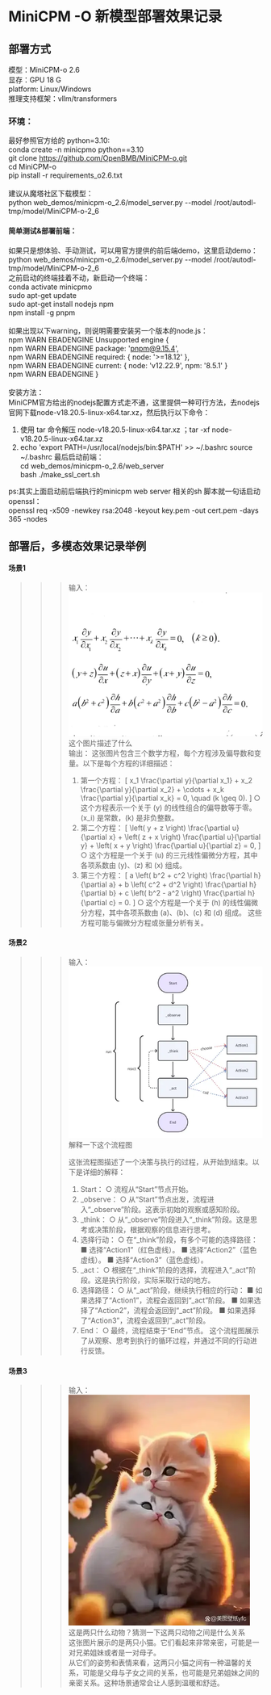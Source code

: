 # MiniCPM -O 新模型部署效果记录
## 部署方式
模型：MiniCPM-o 2.6<br>
显存：GPU 18 G <br>
platform: Linux/Windows<br>
推理支持框架：vllm/transformers<br>
### 环境：
最好参照官方给的 python=3.10: <br>
conda create -n minicpmo python==3.10<br>
git clone https://github.com/OpenBMB/MiniCPM-o.git<br>
cd MiniCPM-o<br>
pip install -r requirements_o2.6.txt <br>
<br>
建议从魔塔社区下载模型：<br>
python web_demos/minicpm-o_2.6/model_server.py --model /root/autodl-tmp/model/MiniCPM-o-2_6 <br>

#### 简单测试&部署前端：
如果只是想体验、手动测试，可以用官方提供的前后端demo，这里启动demo：<br>
python web_demos/minicpm-o_2.6/model_server.py --model /root/autodl-tmp/model/MiniCPM-o-2_6<br>
之前启动的终端挂着不动，新启动一个终端：<br>
conda activate minicpmo <br>
sudo apt-get update <br>
sudo apt-get install nodejs npm <br>
npm install -g pnpm <br>
<br>
如果出现以下warning，则说明需要安装另一个版本的node.js：<br>
npm WARN EBADENGINE Unsupported engine {<br>
npm WARN EBADENGINE   package: 'pnpm@9.15.4',<br>
npm WARN EBADENGINE   required: { node: '>=18.12' },<br>
npm WARN EBADENGINE   current: { node: 'v12.22.9', npm: '8.5.1' }<br>
npm WARN EBADENGINE }<br>
<br>
安装方法：<br>
MiniCPM官方给出的nodejs配置方式走不通，这里提供一种可行方法，去nodejs官网下载node-v18.20.5-linux-x64.tar.xz，然后执行以下命令：<br>
1. 使用 tar 命令解压 node-v18.20.5-linux-x64.tar.xz     ；tar -xf node-v18.20.5-linux-x64.tar.xz
2. echo 'export PATH=/usr/local/nodejs/bin:$PATH' >> ~/.bashrc
source ~/.bashrc
最后启动前端：<br>
cd web_demos/minicpm-o_2.6/web_server<br>
bash ./make_ssl_cert.sh<br>

ps:其实上面启动前后端执行的minicpm web server 相关的sh 脚本就一句话启动openssl：<br> 
openssl req -x509 -newkey rsa:2048 -keyout key.pem -out cert.pem -days 365 -nodes

## 部署后，多模态效果记录举例
#### 场景1
>>> 输入：
![image](./MiniCPMO/chat_1.png)<br>
这个图片描述了什么<br>
输出：
这张图片包含三个数学方程，每个方程涉及偏导数和变量。以下是每个方程的详细描述：<br>
>>>1. 第一个方程：
[
x_1 \frac{\partial y}{\partial x_1} + x_2 \frac{\partial y}{\partial x_2} + \cdots + x_k \frac{\partial y}{\partial x_k} = 0, \quad (k \geq 0).
]
  ○ 这个方程表示一个关于 (y) 的线性组合的偏导数等于零。(x_i) 是常数，(k) 是非负整数。
>>>2. 第二个方程：
[
\left( y + z \right) \frac{\partial u}{\partial x} + \left( z + x \right) \frac{\partial u}{\partial y} + \left( x + y \right) \frac{\partial u}{\partial z} = 0,
]
  ○ 这个方程是一个关于 (u) 的三元线性偏微分方程，其中各项系数由 (y)、(z) 和 (x) 组成。
>>>3. 第三个方程：
[
a \left( b^2 + c^2 \right) \frac{\partial h}{\partial a} + b \left( c^2 + d^2 \right) \frac{\partial h}{\partial b} + c \left( b^2 - a^2 \right) \frac{\partial h}{\partial c} = 0.
]
  ○ 这个方程是一个关于 (h) 的线性偏微分方程，其中各项系数由 (a)、(b)、(c) 和 (d) 组成。
>>>这些方程可能与偏微分方程或张量分析有关。

#### 场景2
>>> 输入：
![image](./MiniCPMO/chat_2.png)<br>
解释一下这个流程图<br>
>>>
>>>这张流程图描述了一个决策与执行的过程，从开始到结束。以下是详细的解释：
>>>1. Start：
  ○ 流程从“Start”节点开始。
>>>2. _observe：
  ○ 从“Start”节点出发，流程进入“_observe”阶段。这表示初始的观察或感知阶段。
>>>3. _think：
  ○ 从“_observe”阶段进入“_think”阶段。这是思考或决策阶段，根据观察的信息进行思考。
>>>4. 选择行动：
  ○ 在“_think”阶段，有多个可能的选择路径：
    ■ 选择“Action1”（红色虚线）。
    ■ 选择“Action2”（蓝色虚线）。
    ■ 选择“Action3”（蓝色虚线）。
>>>5. _act：
  ○ 根据在“_think”阶段的选择，流程进入“_act”阶段。这是执行阶段，实际采取行动的地方。
>>>6. 选择路径：
  ○ 从“_act”阶段，继续执行相应的行动：
    ■ 如果选择了“Action1”，流程会返回到“_act”阶段。
    ■ 如果选择了“Action2”，流程会返回到“_act”阶段。
    ■ 如果选择了“Action3”，流程会返回到“_act”阶段。
>>>7. End：
  ○ 最终，流程结束于“End”节点。
这个流程图展示了从观察、思考到执行的循环过程，并通过不同的行动进行反馈。

#### 场景3
>>> 输入：
![image](./MiniCPMO/chat_3.jpeg)<br>
这是两只什么动物？猜测一下这两只动物之间是什么关系<br>
>>>这张图片展示的是两只小猫。它们看起来非常亲密，可能是一对兄弟姐妹或者是一对母子。<br>
从它们的姿势和表情来看，这两只小猫之间有一种温馨的关系，可能是父母与子女之间的关系，也可能是兄弟姐妹之间的亲密关系。这种场景通常会让人感到温暖和舒适。